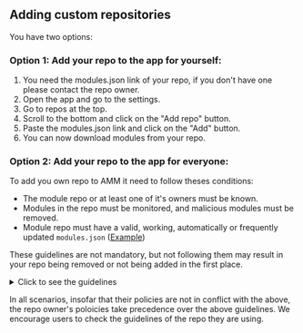 ## Adding custom repositories

You have two options:

### Option 1: Add your repo to the app for yourself:

1. You need the modules.json link of your repo, if you don't have one please contact the repo owner.
2. Open the app and go to the settings.
3. Go to repos at the top.
4. Scroll to the bottom and click on the "Add repo" button.
5. Paste the modules.json link and click on the "Add" button.
6. You can now download modules from your repo.

### Option 2: Add your repo to the app for everyone:

To add you own repo to AMM it need to follow theses conditions:

- The module repo or at least one of it's owners must be known.
- Modules in the repo must be monitored, and malicious modules must be removed.
- Module repo must have a valid, working, automatically or frequently updated `modules.json`
  ([Example](https://github.com/Magisk-Modules-Alt-Repo/json/blob/main/modules.json))

These guidelines are not mandatory, but not following them may result in your repo being removed or
not being added in the first place.
<details>
<summary>Click to see the guidelines</summary>

- Repos must process and take-down off their repo module where it's removal was provably
  requested by
  their
  original author
- Repos may not collect and/or distribute any personally identifiable data (including IP
  addresses) without
  informing
  users
  that they do so and offering a way to opt out
- Modules owners must be aware that their modules are being hosted on the repository and/or have a
  way to remove their modules from the repository
- Modules owners must be aware of any change made of the distributed version of their modules.
- Repos should make an effort to keep users safe, via a review process, or by using a
  whitelist/blacklist

</details>

In all scenarios, insofar that their policies are not in conflict with the above, the repo owner's
poloicies take precedence over the above guidelines. We encourage users to check the guidelines of
the repo they are using.